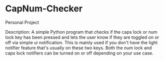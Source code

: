 # CapNum-Checker
Personal Project

Description: A simple Python program that checks if the caps lock or num lock key has been pressed and lets the user know if they are toggled on or off via simple ui notification. This is mainly used if you don't have the light notifier feature that's usually on these two keys. Both the num lock and caps lock notifiers can be turned on or off depending on your use case.
